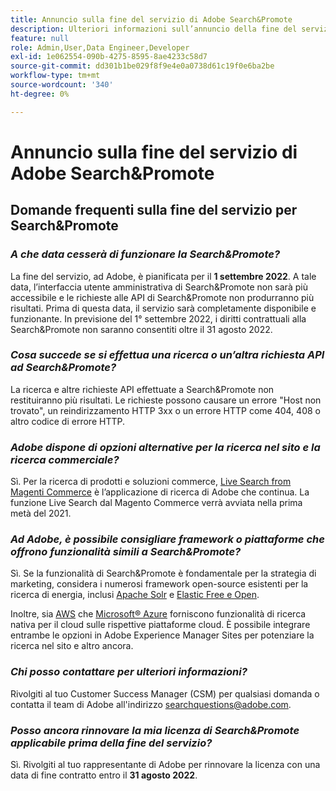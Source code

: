 ```yaml
---
title: Annuncio sulla fine del servizio di Adobe Search&Promote
description: Ulteriori informazioni sull’annuncio della fine del servizio di Adobe Search&Promote.
feature: null
role: Admin,User,Data Engineer,Developer
exl-id: 1e062554-090b-4275-8595-8ae4233c58d7
source-git-commit: dd301b1be029f8f9e4e0a0738d61c19f0e6ba2be
workflow-type: tm+mt
source-wordcount: '340'
ht-degree: 0%

---
```


# Annuncio sulla fine del servizio di Adobe Search&amp;Promote

## Domande frequenti sulla fine del servizio per Search&amp;Promote

### **_A che data cesserà di funzionare la Search&amp;Promote?_**

La fine del servizio, ad Adobe, è pianificata per il **1 settembre 2022**. A tale data, l’interfaccia utente amministrativa di Search&amp;Promote non sarà più accessibile e le richieste alle API di Search&amp;Promote non produrranno più risultati. Prima di questa data, il servizio sarà completamente disponibile e funzionante. In previsione del 1° settembre 2022, i diritti contrattuali alla Search&amp;Promote non saranno consentiti oltre il 31 agosto 2022.

### **_Cosa succede se si effettua una ricerca o un’altra richiesta API ad Search&amp;Promote?_**

La ricerca e altre richieste API effettuate a Search&amp;Promote non restituiranno più risultati. Le richieste possono causare un errore &quot;Host non trovato&quot;, un reindirizzamento HTTP 3xx o un errore HTTP come 404, 408 o altro codice di errore HTTP.

### **_Adobe dispone di opzioni alternative per la ricerca nel sito e la ricerca commerciale?_**

Sì. Per la ricerca di prodotti e soluzioni commerce, [Live Search from Magenti Commerce](https://blog.adobe.com/en/publish/2020/11/23/new-ai-capabilities-for-magento-commerce-improve-retail.html) è l’applicazione di ricerca di Adobe che continua. La funzione Live Search dal Magento Commerce verrà avviata nella prima metà del 2021.

### **_Ad Adobe, è possibile consigliare framework o piattaforme che offrono funzionalità simili a Search&amp;Promote?_**

Sì. Se la funzionalità di Search&amp;Promote è fondamentale per la strategia di marketing, considera i numerosi framework open-source esistenti per la ricerca di energia, inclusi [Apache Solr](https://solr.apache.org/) e [Elastic Free e Open](https://www.elastic.co/about/free-and-open).

Inoltre, sia [AWS](https://aws.amazon.com/cloudsearch/) che [Microsoft® Azure](https://azure.microsoft.com/en-us/services/search/) forniscono funzionalità di ricerca nativa per il cloud sulle rispettive piattaforme cloud. È possibile integrare entrambe le opzioni in Adobe Experience Manager Sites per potenziare la ricerca nel sito e altro ancora.

### **_Chi posso contattare per ulteriori informazioni?_**

Rivolgiti al tuo Customer Success Manager (CSM) per qualsiasi domanda o contatta il team di Adobe all&#39;indirizzo [searchquestions@adobe.com](mailto:searchquestions@adobe.com).

### **_Posso ancora rinnovare la mia licenza di Search&amp;Promote applicabile prima della fine del servizio?_**

Sì. Rivolgiti al tuo rappresentante di Adobe per rinnovare la licenza con una data di fine contratto entro il **31 agosto 2022**.
